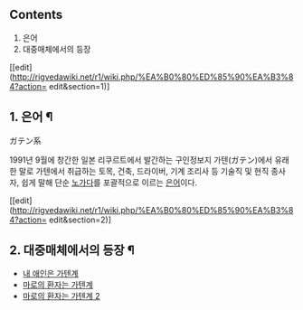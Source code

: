 ## Contents

    

1. 은어 
2. 대중매체에서의 등장 

[[edit](http://rigvedawiki.net/r1/wiki.php/%EA%B0%80%ED%85%90%EA%B3%84?action=
edit&section=1)]

## 1. 은어 ¶

ガテン系

  

1991년 9월에 창간한 일본 리쿠르트에서 발간하는 구인정보지 가텐(ガテン)에서 유래한 말로 가텐에서 취급하는 토목, 건축, 드라이버, 기계
조리사 등 기술직 및 현직 종사자, 쉽게 말해 단순 [노가다](%EB%85%B8%EA%B0%80%EB%8B%A4.md)를 포괄적으로
이르는 [은어](%EC%9D%80%EC%96%B4.md)이다.

  

[[edit](http://rigvedawiki.net/r1/wiki.php/%EA%B0%80%ED%85%90%EA%B3%84?action=
edit&section=2)]

## 2. 대중매체에서의 등장 ¶

  * [내 애인은 가텐계](%EB%82%B4%20%EC%95%A0%EC%9D%B8%EC%9D%80%20%EA%B0%80%ED%85%90%EA%B3%84.md)
  * [마로의 환자는 가텐계](%EB%A7%88%EB%A1%9C%EC%9D%98%20%ED%99%98%EC%9E%90%EB%8A%94%20%EA%B0%80%ED%85%90%EA%B3%84.md)
  * [마로의 환자는 가텐계 2](%EB%A7%88%EB%A1%9C%EC%9D%98%20%ED%99%98%EC%9E%90%EB%8A%94%20%EA%B0%80%ED%85%90%EA%B3%84%202.md)

